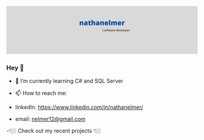 ![header](./newHeader.png)
### Hey 👋

- 🌱 I’m currently learning C# and SQL Server

- 📫 How to reach me: 
- linkedIn: https://www.linkedin.com/in/nathanelmer/
- email: nelmer12@gmail.com

-👇🏼 Check out my recent projects 👇🏼
<!--
**nathanelmer/nathanelmer** is a ✨ _special_ ✨ repository because its `README.md` (this file) appears on your GitHub profile.

Here are some ideas to get you started:

- 🔭 I’m currently working on ...
- 🌱 I’m currently learning ...
- 👯 I’m looking to collaborate on ...
- 🤔 I’m looking for help with ...
- 💬 Ask me about ...
- 📫 How to reach me: ...
- 😄 Pronouns: ...
- ⚡ Fun fact: ...
-->
